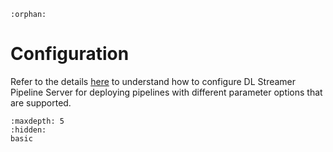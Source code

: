 ```{eval-rst}
:orphan:
```
# Configuration

Refer to the details [here](./basic.md) to understand how to configure DL Streamer Pipeline Server for deploying pipelines with different parameter options that are supported.

```{toctree}
:maxdepth: 5
:hidden:
basic
```